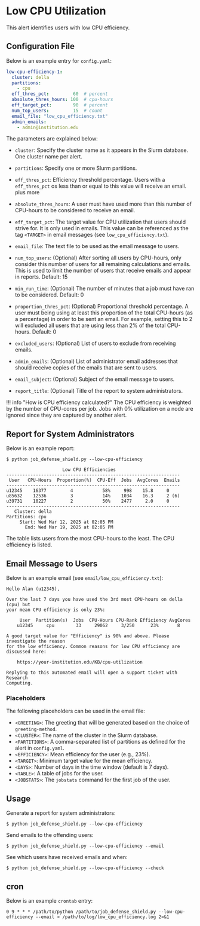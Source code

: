 # Low CPU Utilization

This alert identifies users with low CPU efficiency.

## Configuration File

Below is an example entry for `config.yaml`:

```yaml
low-cpu-efficiency-1:
  cluster: della
  partitions:
    - cpu
  eff_thres_pct:         60  # percent
  absolute_thres_hours: 100  # cpu-hours
  eff_target_pct:        90  # percent
  num_top_users:         15  # count
  email_file: "low_cpu_efficiency.txt"
  admin_emails:
    - admin@institution.edu
```

The parameters are explained below:

- `cluster`: Specify the cluster name as it appears in the Slurm database. One cluster name
per alert.

- `partitions`: Specify one or more Slurm partitions.

- `eff_thres_pct`: Efficiency threshold percentage. Users with a `eff_thres_pct` os less than or equal to this value will receive an email. plus more

- `absolute_thres_hours`: A user must have used more than this number of CPU-hours to be considered to receive an email.

- `eff_target_pct`: The target value for CPU utilization that users should strive for. It is only used in emails. This value can be referenced as the tag `<TARGET>` in email messages (see `low_cpu_efficiency.txt`).

- `email_file`: The text file to be used as the email message to users.

- `num_top_users`: (Optional) After sorting all users by CPU-hours, only consider this number of users for all remaining calculations and emails. This is used to limit the number of users that receive emails and appear in reports. Default: 15

- `min_run_time`: (Optional) The number of minutes that a job must have ran to be considered. Default: 0

- `proportion_thres_pct`: (Optional) Proportional threshold percentage. A user must being using at least this proportion of the total CPU-hours (as a percentage) in order to be sent an email. For example, setting this to 2 will excluded all users that are using less than 2% of the total CPU-hours. Default: 0

- `excluded_users`: (Optional) List of users to exclude from receiving emails.

- `admin_emails`: (Optional) List of administrator email addresses that should receive copies of the emails that are sent to users.

- `email_subject`: (Optional) Subject of the email message to users.

- `report_title`: (Optional) Title of the report to system administrators.

!!! info "How is CPU efficiency calculated?"
    The CPU efficiency is weighted by the number of CPU-cores per job. Jobs with 0% utilization on a node are ignored since they are captured by another alert.

## Report for System Administrators

Below is an example report:

```
$ python job_defense_shield.py --low-cpu-efficiency

                     Low CPU Efficiencies                                  
-----------------------------------------------------------------
 User   CPU-Hours  Proportion(%)  CPU-Eff  Jobs  AvgCores  Emails
-----------------------------------------------------------------
u12345    16377         4           58%     998    15.8     0   
u85632    12536         3           14%    1034    16.3     2 (6)   
u39731    10227         2           50%    2477     2.0     0   
-----------------------------------------------------------------
   Cluster: della
Partitions: cpu
     Start: Wed Mar 12, 2025 at 02:05 PM
       End: Wed Mar 19, 2025 at 02:05 PM
```

The table lists users from the most CPU-hours to the least. The CPU efficiency is
listed.

## Email Message to Users

Below is an example email (see `email/low_cpu_efficiency.txt`):

```
Hello Alan (u12345),

Over the last 7 days you have used the 3rd most CPU-hours on della (cpu) but
your mean CPU efficiency is only 23%:

     User  Partition(s)  Jobs  CPU-Hours CPU-Rank Efficiency AvgCores
    u12345     cpu        33     29062     3/250      23%       8    

A good target value for "Efficiency" is 90% and above. Please investigate the reason
for the low efficiency. Common reasons for low CPU efficiency are discussed here:

    https://your-institution.edu/KB/cpu-utilization

Replying to this automated email will open a support ticket with Research
Computing.
```

### Placeholders

The following placeholders can be used in the email file:

- `<GREETING>`: The greeting that will be generated based on the choice of `greeting-method`.
- `<CLUSTER>`: The name of the cluster in the Slurm database.
- `<PARTITIONS>`: A comma-separated list of partitions as defined for the alert in `config.yaml`.
- `<EFFICIENCY>`: Mean efficiency for the user (e.g., 23%).
- `<TARGET>`: Minimum target value for the mean efficiency.
- `<DAYS>`: Number of days in the time window (default is 7 days).
- `<TABLE>`: A table of jobs for the user.
- `<JOBSTATS>`: The `jobstats` command for the first job of the user.

## Usage

Generate a report for system administrators:

```
$ python job_defense_shield.py --low-cpu-efficiency
```

Send emails to the offending users:

```
$ python job_defense_shield.py --low-cpu-efficiency --email
```

See which users have received emails and when:

```
$ python job_defense_shield.py --low-cpu-efficiency --check
```

## cron

Below is an example `crontab` entry:

```
0 9 * * * /path/to/python /path/to/job_defense_shield.py --low-cpu-efficiency --email > /path/to/log/low_cpu_efficiency.log 2>&1
```
